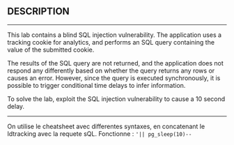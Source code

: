 ## DESCRIPTION
------------------------------------------------------------------------------------------------------

 This lab contains a blind SQL injection vulnerability. The application uses a tracking cookie for analytics, and performs an SQL query containing the value of the submitted cookie.

The results of the SQL query are not returned, and the application does not respond any differently based on whether the query returns any rows or causes an error. However, since the query is executed synchronously, it is possible to trigger conditional time delays to infer information.

To solve the lab, exploit the SQL injection vulnerability to cause a 10 second delay. 

------------------------------------------------------------------------------------------------------

On utilise le cheatsheet avec differentes syntaxes, en concatenant le Idtracking avec la requete sQL.
Fonctionne :  `'|| pg_sleep(10)--`